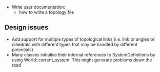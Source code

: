 * Write user documentation:
	* how to write a topology file

## Design issues

* Add support for multiple types of topological links (i.e. link or angles or dihedrals with different types that may be handled by different potentials)
* Many classes initialise their internal references to SystemDefinitions by using World::current_system. This might generate problems down the road

